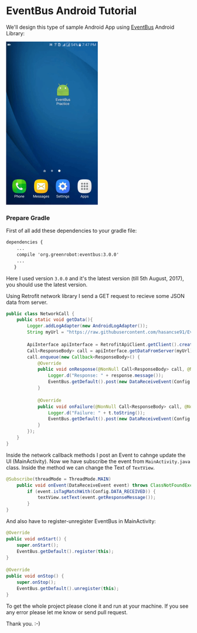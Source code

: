 # EventBus Android Tutorial

We'll design this type of sample Android App using [EventBus](https://github.com/greenrobot/EventBus) Android Library:

<img src="https://raw.githubusercontent.com/hasancse91/EventBus-Android-Tutorial/master/Data/eventbus-practice-tutorial.gif" width="250" height="444" />

### Prepare Gradle
First of all add these dependencies to your gradle file: 
```xml
dependencies {
    ...
    compile 'org.greenrobot:eventbus:3.0.0'
    ...
   }
```
Here I used version `3.0.0` and it's the latest version (till 5th August, 2017), you should use the latest version.

Using Retrofit network library I send a GET request to recieve some JSON data from server.

```java
public class NetworkCall {
    public static void getData(){
        Logger.addLogAdapter(new AndroidLogAdapter());
        String myUrl = "https://raw.githubusercontent.com/hasancse91/EventBus-Android-Tutorial/master/Data/data.json";

        ApiInterface apiInterface = RetrofitApiClient.getClient().create(ApiInterface.class);
        Call<ResponseBody> call = apiInterface.getDataFromServer(myUrl);
        call.enqueue(new Callback<ResponseBody>() {
            @Override
            public void onResponse(@NonNull Call<ResponseBody> call, @NonNull Response<ResponseBody> response) {
                Logger.d("Response: " + response.message());
                EventBus.getDefault().post(new DataReceiveEvent(Config.DATA_RECEIVED, response.message()));
            }

            @Override
            public void onFailure(@NonNull Call<ResponseBody> call, @NonNull Throwable t) {
                Logger.d("Failure: " + t.toString());
                EventBus.getDefault().post(new DataReceiveEvent(Config.DATA_RECEIVED, t.toString()));
            }
        });
    }
}
```

Inside the network callback methods I post an Event to cahnge update the UI (MainActivity). Now we have subscribe the event from `MainActivity.java` class. Inside the method we can change the Text of `TextView`.

```java
@Subscribe(threadMode = ThreadMode.MAIN)
    public void onEvent(DataReceiveEvent event) throws ClassNotFoundException {
        if (event.isTagMatchWith(Config.DATA_RECEIVED)) {
            textView.setText(event.getResponseMessage());
        }
}
```

And also have to register-unregister EventBus in MainActivity:

```java
@Override
public void onStart() {
    super.onStart();
    EventBus.getDefault().register(this);
}

@Override
public void onStop() {
    super.onStop();
    EventBus.getDefault().unregister(this);
}
```

To get the whole project please clone it and run at your machine. If you see any error please let me know or send pull request.

Thank you. :-)

